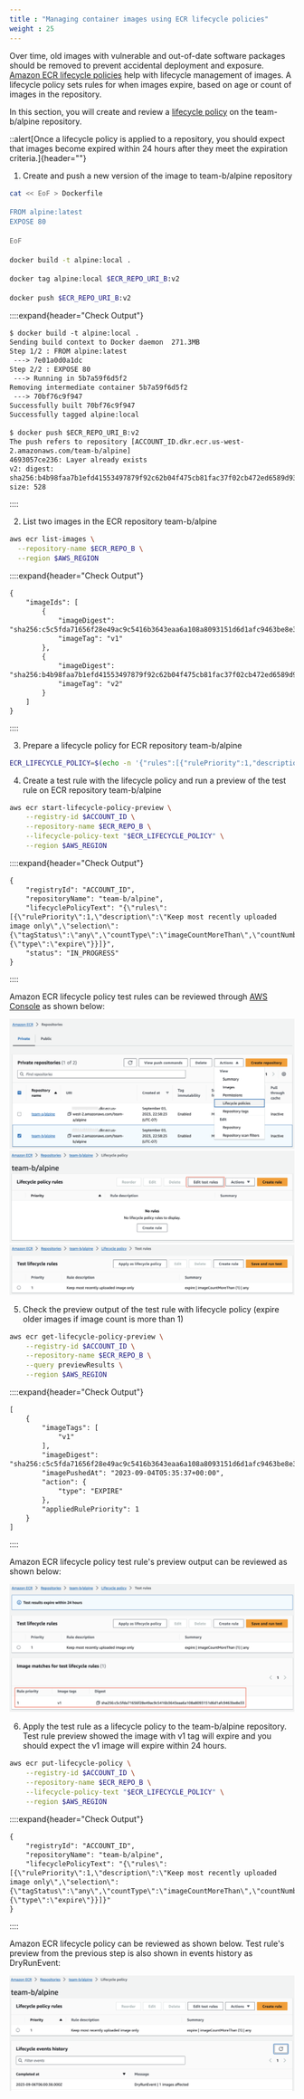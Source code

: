 ```yaml
---
title : "Managing container images using ECR lifecycle policies"
weight : 25
---
```


Over time, old images with vulnerable and out-of-date software packages should be removed to prevent accidental deployment and exposure. [Amazon ECR lifecycle policies](https://docs.aws.amazon.com/AmazonECR/latest/userguide/LifecyclePolicies.html) help with lifecycle management of images. A lifecycle policy sets rules for when images expire, based on age or count of images in the repository.

In this section, you will create and review a [lifecycle policy](https://docs.aws.amazon.com/AmazonECR/latest/userguide/LifecyclePolicies.html#lifecycle-policy-howitworks) on the team-b/alpine repository.

::alert[Once a lifecycle policy is applied to a repository, you should expect that images become expired within 24 hours after they meet the expiration criteria.]{header=""}

1. Create and push a new version of the image to team-b/alpine repository

```bash
cat << EoF > Dockerfile

FROM alpine:latest
EXPOSE 80

EoF

docker build -t alpine:local .

docker tag alpine:local $ECR_REPO_URI_B:v2

docker push $ECR_REPO_URI_B:v2
```

::::expand{header="Check Output"}
```
$ docker build -t alpine:local .
Sending build context to Docker daemon  271.3MB
Step 1/2 : FROM alpine:latest
 ---> 7e01a0d0a1dc
Step 2/2 : EXPOSE 80
 ---> Running in 5b7a59f6d5f2
Removing intermediate container 5b7a59f6d5f2
 ---> 70bf76c9f947
Successfully built 70bf76c9f947
Successfully tagged alpine:local

$ docker push $ECR_REPO_URI_B:v2
The push refers to repository [ACCOUNT_ID.dkr.ecr.us-west-2.amazonaws.com/team-b/alpine]
4693057ce236: Layer already exists 
v2: digest: sha256:b4b98faa7b1efd41553497879f92c62b04f475cb81fac37f02cb472ed6589d93 size: 528
```
::::

2. List two images in the ECR repository team-b/alpine

```bash
aws ecr list-images \
  --repository-name $ECR_REPO_B \
  --region $AWS_REGION
```

::::expand{header="Check Output"}
```
{
    "imageIds": [
        {
            "imageDigest": "sha256:c5c5fda71656f28e49ac9c5416b3643eaa6a108a8093151d6d1afc9463be8e33",
            "imageTag": "v1"
        },
        {
            "imageDigest": "sha256:b4b98faa7b1efd41553497879f92c62b04f475cb81fac37f02cb472ed6589d93",
            "imageTag": "v2"
        }
    ]
}
```
::::

3. Prepare a lifecycle policy for ECR repository team-b/alpine

```bash
ECR_LIFECYCLE_POLICY=$(echo -n '{"rules":[{"rulePriority":1,"description":"Keep most recently uploaded image only","selection":{"tagStatus":"any","countType":"imageCountMoreThan","countNumber":1},"action":{"type":"expire"}}]}')
```

4. Create a test rule with the lifecycle policy and run a preview of the test rule on ECR repository team-b/alpine

```bash
aws ecr start-lifecycle-policy-preview \
    --registry-id $ACCOUNT_ID \
    --repository-name $ECR_REPO_B \
    --lifecycle-policy-text "$ECR_LIFECYCLE_POLICY" \
    --region $AWS_REGION
```

::::expand{header="Check Output"}
```
{
    "registryId": "ACCOUNT_ID",
    "repositoryName": "team-b/alpine",
    "lifecyclePolicyText": "{\"rules\":[{\"rulePriority\":1,\"description\":\"Keep most recently uploaded image only\",\"selection\":{\"tagStatus\":\"any\",\"countType\":\"imageCountMoreThan\",\"countNumber\":1},\"action\":{\"type\":\"expire\"}}]}",
    "status": "IN_PROGRESS"
}
```
::::

Amazon ECR lifecycle policy test rules can be reviewed through [AWS Console](https://us-west-2.console.aws.amazon.com/ecr/repositories) as shown below:

![ecrlifecyclepolicy](/static/images/image-security/ecr-security-controls/ecr-lifecycle-policy.png)
![ecrlifecyclepolicy2](/static/images/image-security/ecr-security-controls/ecr-lifecycle-policy2.png)
![ecrlifecyclepolicy3](/static/images/image-security/ecr-security-controls/ecr-lifecycle-policy3.png)

5. Check the preview output of the test rule with lifecycle policy (expire older images if image count is more than 1)

 
```bash
aws ecr get-lifecycle-policy-preview \
    --registry-id $ACCOUNT_ID \
    --repository-name $ECR_REPO_B \
    --query previewResults \
    --region $AWS_REGION
```

::::expand{header="Check Output"}
```
[
    {
        "imageTags": [
            "v1"
        ],
        "imageDigest": "sha256:c5c5fda71656f28e49ac9c5416b3643eaa6a108a8093151d6d1afc9463be8e33",
        "imagePushedAt": "2023-09-04T05:35:37+00:00",
        "action": {
            "type": "EXPIRE"
        },
        "appliedRulePriority": 1
    }
]
```
::::

Amazon ECR lifecycle policy test rule's preview output can be reviewed as shown below:

![ecrlifecyclepolicy4](/static/images/image-security/ecr-security-controls/ecr-lifecycle-policy4.png)

6. Apply the test rule as a lifecycle policy to the team-b/alpine repository. Test rule preview showed the image with v1 tag will expire and you should expect the v1 image will expire within 24 hours.

```bash
aws ecr put-lifecycle-policy \
    --registry-id $ACCOUNT_ID \
    --repository-name $ECR_REPO_B \
    --lifecycle-policy-text "$ECR_LIFECYCLE_POLICY" \
    --region $AWS_REGION
```

::::expand{header="Check Output"}
```
{
    "registryId": "ACCOUNT_ID",
    "repositoryName": "team-b/alpine",
    "lifecyclePolicyText": "{\"rules\":[{\"rulePriority\":1,\"description\":\"Keep most recently uploaded image only\",\"selection\":{\"tagStatus\":\"any\",\"countType\":\"imageCountMoreThan\",\"countNumber\":1},\"action\":{\"type\":\"expire\"}}]}"
}
```
::::

Amazon ECR lifecycle policy can be reviewed as shown below. Test rule's preview from the previous step is also shown in events history as DryRunEvent:

![ecrlifecyclepolicy5](/static/images/image-security/ecr-security-controls/ecr-lifecycle-policy5.png)
